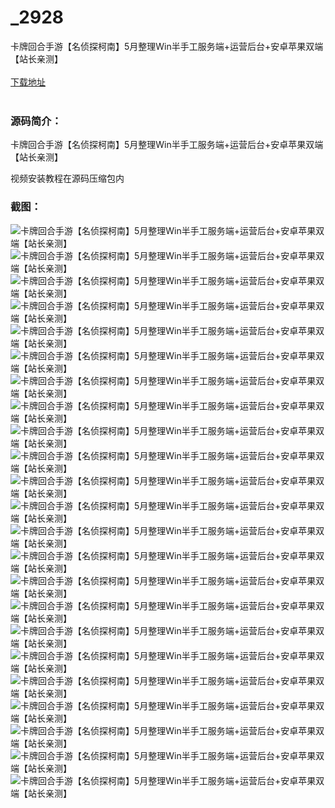 # _2928
卡牌回合手游【名侦探柯南】5月整理Win半手工服务端+运营后台+安卓苹果双端【站长亲测】
<br/></br>
[下载地址](https://www.uuid2.com/2928.html "下载地址")
<br/></br>
<h3>源码简介：</h3>
<p>卡牌回合手游【名侦探柯南】5月整理Win半手工服务端+运营后台+安卓苹果双端【站长亲测】<p>
<p>视频安装教程在源码压缩包内<p>
<h3>截图：</h3>
<img src="https://www.uuid2.com/wp-content/uploads/img/202205/9291b4b683.jpg" alt="卡牌回合手游【名侦探柯南】5月整理Win半手工服务端+运营后台+安卓苹果双端【站长亲测】"><img src="https://www.uuid2.com/wp-content/uploads/img/202205/9291b4b599.jpg" alt="卡牌回合手游【名侦探柯南】5月整理Win半手工服务端+运营后台+安卓苹果双端【站长亲测】"><img src="https://www.uuid2.com/wp-content/uploads/img/202205/9291b4b599.jpg" alt="卡牌回合手游【名侦探柯南】5月整理Win半手工服务端+运营后台+安卓苹果双端【站长亲测】"><img src="https://www.uuid2.com/wp-content/uploads/img/202205/9291b4b196.jpg" alt="卡牌回合手游【名侦探柯南】5月整理Win半手工服务端+运营后台+安卓苹果双端【站长亲测】"><img src="https://www.uuid2.com/wp-content/uploads/img/202205/9291b4b261.jpg" alt="卡牌回合手游【名侦探柯南】5月整理Win半手工服务端+运营后台+安卓苹果双端【站长亲测】"><img src="https://www.uuid2.com/wp-content/uploads/img/202205/9291b4b318.jpg" alt="卡牌回合手游【名侦探柯南】5月整理Win半手工服务端+运营后台+安卓苹果双端【站长亲测】"><img src="https://www.uuid2.com/wp-content/uploads/img/202205/2740f37331.jpg" alt="卡牌回合手游【名侦探柯南】5月整理Win半手工服务端+运营后台+安卓苹果双端【站长亲测】"><img src="https://www.uuid2.com/wp-content/uploads/img/202205/2740f37293.jpg" alt="卡牌回合手游【名侦探柯南】5月整理Win半手工服务端+运营后台+安卓苹果双端【站长亲测】"><img src="https://www.uuid2.com/wp-content/uploads/img/202205/2740f37375.jpg" alt="卡牌回合手游【名侦探柯南】5月整理Win半手工服务端+运营后台+安卓苹果双端【站长亲测】"><img src="https://www.uuid2.com/wp-content/uploads/img/202205/2740f37712.jpg" alt="卡牌回合手游【名侦探柯南】5月整理Win半手工服务端+运营后台+安卓苹果双端【站长亲测】"><img src="https://www.uuid2.com/wp-content/uploads/img/202205/2740f37130.jpg" alt="卡牌回合手游【名侦探柯南】5月整理Win半手工服务端+运营后台+安卓苹果双端【站长亲测】"><img src="https://www.uuid2.com/wp-content/uploads/img/202205/2740f37615.jpg" alt="卡牌回合手游【名侦探柯南】5月整理Win半手工服务端+运营后台+安卓苹果双端【站长亲测】"><img src="https://www.uuid2.com/wp-content/uploads/img/202205/2740f37785.jpg" alt="卡牌回合手游【名侦探柯南】5月整理Win半手工服务端+运营后台+安卓苹果双端【站长亲测】"><img src="https://www.uuid2.com/wp-content/uploads/img/202205/98fc9bd562.jpg" alt="卡牌回合手游【名侦探柯南】5月整理Win半手工服务端+运营后台+安卓苹果双端【站长亲测】"><img src="https://www.uuid2.com/wp-content/uploads/img/202205/98fc9bd843.jpg" alt="卡牌回合手游【名侦探柯南】5月整理Win半手工服务端+运营后台+安卓苹果双端【站长亲测】"><img src="https://www.uuid2.com/wp-content/uploads/img/202205/98fc9bd291.jpg" alt="卡牌回合手游【名侦探柯南】5月整理Win半手工服务端+运营后台+安卓苹果双端【站长亲测】"><img src="https://www.uuid2.com/wp-content/uploads/img/202205/98fc9bd971.jpg" alt="卡牌回合手游【名侦探柯南】5月整理Win半手工服务端+运营后台+安卓苹果双端【站长亲测】"><img src="https://www.uuid2.com/wp-content/uploads/img/202205/98fc9bd503.jpg" alt="卡牌回合手游【名侦探柯南】5月整理Win半手工服务端+运营后台+安卓苹果双端【站长亲测】"><img src="https://www.uuid2.com/wp-content/uploads/img/202205/98fc9bd899.jpg" alt="卡牌回合手游【名侦探柯南】5月整理Win半手工服务端+运营后台+安卓苹果双端【站长亲测】"><img src="https://www.uuid2.com/wp-content/uploads/img/202205/98fc9bd970.jpg" alt="卡牌回合手游【名侦探柯南】5月整理Win半手工服务端+运营后台+安卓苹果双端【站长亲测】"><img src="https://www.uuid2.com/wp-content/uploads/img/202205/d2e0c5c738.jpg" alt="卡牌回合手游【名侦探柯南】5月整理Win半手工服务端+运营后台+安卓苹果双端【站长亲测】"><img src="https://www.uuid2.com/wp-content/uploads/img/202205/d2e0c5c519.jpg" alt="卡牌回合手游【名侦探柯南】5月整理Win半手工服务端+运营后台+安卓苹果双端【站长亲测】"><img src="https://www.uuid2.com/wp-content/uploads/img/202205/d2e0c5c840.jpg" alt="卡牌回合手游【名侦探柯南】5月整理Win半手工服务端+运营后台+安卓苹果双端【站长亲测】">

